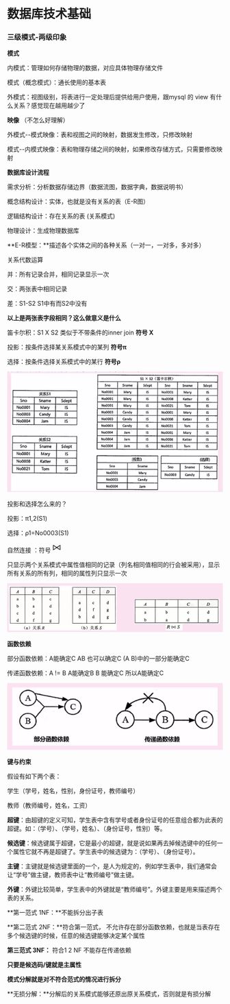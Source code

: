 # 数据库技术基础

### 三级模式-两级印象



**模式**

内模式：管理如何存储物理的数据，对应具体物理存储文件

模式（概念模式）：通长使用的基本表

外模式：视图级别，将表进行一定处理后提供给用户使用，跟mysql 的 view 有什么关系？感觉现在越用越少了

**映像** （不怎么好理解）

外模式--模式映像：表和视图之间的映射，数据发生修改，只修改映射

模式--内模式映像：表和物理存储之间的映射，如果修改存储方式，只需要修改映射



**数据库设计流程**

需求分析：分析数据存储边界（数据流图，数据字典，数据说明书）

概念结构设计：实体，也就是没有关系的表（E-R图）

逻辑结构设计：存在关系的表 (关系模式)

物理设计：生成物理数据库



**E-R模型：**描述各个实体之间的各种关系（一对一，一对多，多对多）

关系代数运算

并：所有记录合并，相同记录显示一次 

交：两张表中相同记录 

差：S1-S2 S1中有而S2中没有 

**以上是两张表字段相同？这么做意义是什么**

笛卡尔积：S1 X S2  类似于不带条件的inner join **符号 X**

投影：按条件选择某关系模式中的某列  **符号π**

选择：按条件选择关系模式中的某行  **符号ρ**

![image-20210502153905239](imgs/21-05-02-0/image-20210502153905239.png)

投影和选择怎么来的？

投影：π1,2(S1)

选择：ρ1=No0003(S1)

自然连接 ：符号![image-20210502155231569](imgs/21-05-02-0/image-20210502155231569.png)

只显示两个关系模式中属性值相同的记录（列名相同值相同的行会被采用），显示所有关系的所有列，相同的属性列只显示一次

![image-20210502155420130](imgs/21-05-02-0/image-20210502155420130.png)



**函数依赖**

部分函数依赖：A能确定C AB 也可以确定C (A B)中的一部分能确定C

传递函数依赖：A != B A能确定B B 能确定C 所以A能确定C

![image-20210502155814968](imgs/21-05-02-0/image-20210502155814968.png)

**键与约束**

假设有如下两个表：

学生（学号，姓名，性别，身份证号，教师编号）

教师（教师编号，姓名，工资）







**超键**：由超键的定义可知，学生表中含有学号或者身份证号的任意组合都为此表的超键。如：（学号）、（学号，姓名）、（身份证号，性别）等。

**候选键**：候选键属于超键，它是最小的超键，就是说如果再去掉候选键中的任何一个属性它就不再是超键了。学生表中的候选键为：（学号）、（身份证号）。

**主键**：主键就是候选键里面的一个，是人为规定的，例如学生表中，我们通常会让“学号”做主键，教师表中让“教师编号”做主键。

**外键**：外键比较简单，学生表中的外键就是“教师编号”。外键主要是用来描述两个表的关系。

**第一范式 1NF：**不能拆分出子表

**第二范式 2NF：**符合第一范式，  不允许存在部分函数依赖，也就是当表存在多个候选键的时候，任意的候选键能够决定某个属性

**第三范式 3NF：** 符合1 2 NF 不能存在传递依赖



**只要是候选码/键就是主属性**

**模式分解就是对不符合范式的情况进行拆分**

**无损分解：**分解后的关系模式能够还原出原关系模式，否则就是有损分解

